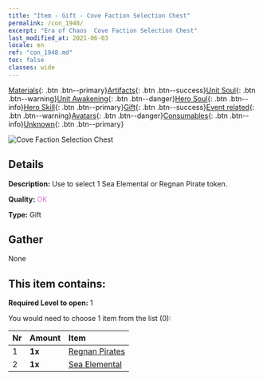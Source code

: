 ```yaml
---
title: "Item - Gift - Cove Faction Selection Chest"
permalink: /con_1948/
excerpt: "Era of Chaos  Cove Faction Selection Chest"
last_modified_at: 2021-06-03
locale: en
ref: "con_1948.md"
toc: false
classes: wide
---
```

 [Materials](/Items/){: .btn .btn--primary}[Artifacts](/Items/Artifacts/){: .btn .btn--success}[Unit Soul](/Items/UnitSoul/){: .btn .btn--warning}[Unit Awakening](/Items/UnitAwakening/){: .btn .btn--danger}[Hero Soul](/Items/HeroSoul/){: .btn .btn--info}[Hero Skill](/Items/HeroSkill/){: .btn .btn--primary}[Gift](/Items/Gift/){: .btn .btn--success}[Event related](/Items/Events/){: .btn .btn--warning}[Avatars](/Items/Avatars/){: .btn .btn--danger}[Consumables](/Items/Consumables/){: .btn .btn--info}[Unknown](/Items/Unknown/){: .btn .btn--primary}

 ![Cove Faction Selection Chest](/images/t/i_904010.png)

## Details
 **Description:** Use to select 1 Sea Elemental or Regnan Pirate token.

 **Quality:** <span style="color: #DA70D6">OK</span>

 **Type:** Gift

## Gather

  None

## This item contains:

 **Required Level to open:** 1

 You would need to choose 1 item from the list (0):

  | Nr | Amount |     Item    |
  |:---|:-------|:------------|
  | 1 |  **1x** | [Regnan Pirates](/Items/unt_273/) |  | 
  | 2 |  **1x** | [Sea Elemental](/Items/unt_275/) |  | 
